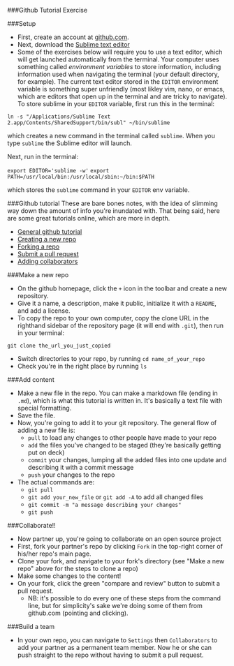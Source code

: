 ###Github Tutorial Exercise

###Setup

- First, create an account at [github.com](https://github.com/).
- Next, download the [Sublime text editor](http://www.sublimetext.com/)
- Some of the exercises below will require you to use a text editor, which will get launched automatically from the terminal. Your computer uses something called *environment variables* to store information, including information used when navigating the terminal (your default directory, for example). The current text editor stored in the `EDITOR` environment variable is something super unfriendly (most likley vim, nano, or emacs, which are editors that open up in the terminal and are tricky to navigate). To store sublime in your `EDITOR` variable, first run this in the terminal:

`ln -s "/Applications/Sublime Text 2.app/Contents/SharedSupport/bin/subl" ~/bin/sublime`

which creates a new command in the terminal called `sublime`. When you type `sublime` the Sublime editor will launch.

Next, run in the terminal:

`export EDITOR='sublime -w'`
`export PATH=/usr/local/bin:/usr/local/sbin:~/bin:$PATH`

which stores the `sublime` command in your `EDITOR` env variable.

###Github tutorial
These are bare bones notes, with the idea of slimming way down the amount of info you're inundated with. That being said, here are some great tutorials online, which are more in depth.

- [General github tutorial](https://try.github.io/levels/1/challenges/19)
- [Creating a new repo](https://help.github.com/articles/creating-a-new-repository/)
- [Forking a repo](https://help.github.com/articles/fork-a-repo/)
- [Submit a pull request](https://help.github.com/articles/using-pull-requests/)
- [Adding collaborators](https://help.github.com/articles/adding-collaborators-to-a-personal-repository/)

###Make a new repo
- On the github homepage, click the `+` icon in the toolbar and create a new repository.
- Give it a name, a description, make it public, initialize it with a `README`, and add a license.
- To copy the repo to your own computer, copy the clone URL in the righthand sidebar of the repository page (it will end with `.git`), then run in your terminal:

`git clone the_url_you_just_copied`

- Switch directories to your repo, by running `cd name_of_your_repo`
- Check you're in the right place by running `ls`

###Add content
- Make a new file in the repo. You can make a markdown file (ending in `.md`), which is what this tutorial is written in. It's basically a text file with special formatting.
- Save the file.
- Now, you're going to add it to your git repository. The general flow of adding a new file is:
	- `pull` to load any changes to other people have made to your repo
	- `add` the files you've changed to be staged (they're basically getting put on deck)
	- `commit` your changes, lumping all the added files into one update and describing it with a commit message
	- `push` your changes to the repo
- The actual commands are:
	- `git pull`
	- `git add your_new_file` or `git add -A` to add all changed files
	- `git commit -m "a message describing your changes"`
	- `git push`

###Collaborate!!
- Now partner up, you're going to collaborate on an open source project
- First, fork your partner's repo by clicking `Fork` in the top-right corner of his/her repo's main page.
- Clone your fork, and navigate to your fork's directory (see "Make a new repo" above for the steps to clone a repo)
- Make some changes to the content!
- On your fork, click the green "compare and review" button to submit a pull request.
	- NB: it's possible to do every one of these steps from the command line, but for simplicity's sake we're doing some of them from github.com (pointing and clicking).

###Build a team
- In your own repo, you can navigate to `Settings` then `Collaborators` to add your partner as a permanent team member. Now he or she can push straight to the repo without having to submit a pull request.
